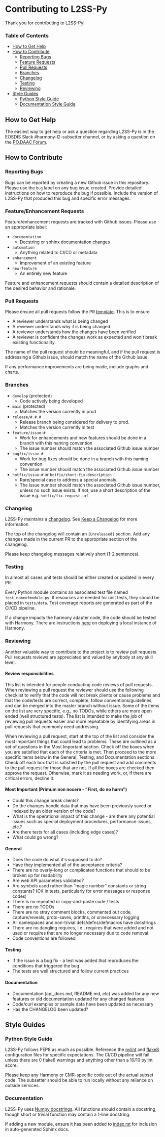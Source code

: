 # Contributing to L2SS-Py

Thank you for contributing to L2SS-Py!

### Table of Contents

- [How to Get Help](CONTRIBUTING.md#how-to-get-help)
- [How to Contribute](CONTRIBUTING.md#how-to-contribute)
    - [Reporting Bugs](CONTRIBUTING.md#reporting-bugs)
    - [Feature Requests](CONTRIBUTING.md#featureenhancement-requests)
    - [Pull Requests](CONTRIBUTING.md#pull-requests)
    - [Branches](CONTRIBUTING.md#branches)
    - [Changelog](CONTRIBUTING.md#changelog)
    - [Testing](CONTRIBUTING.md#testing)
    - [Reviewing](CONTRIBUTING.md#reviewing)
- [Style Guides](CONTRIBUTING.md#style-guides)
    - [Python Style Guide](CONTRIBUTING.md#python-style-guide)
    - [Documentation Style Guide](CONTRIBUTING.md#documentation-1)

## How to Get Help

The easiest way to get help or ask a question regarding L2SS-Py is in 
the EOSDIS Slack #harmony-l2-subsetter channel, or by asking a question 
on the [PO.DAAC Forum](https://podaac.jpl.nasa.gov/forum/viewforum.php?f=6).

## How to Contribute

### Reporting Bugs

Bugs can be reported by creating a new Github issue in this repository. 
Please use the `bug` label on any bug issue created. Provide detailed 
instructions on how to reproduce the bug if possible. Include the version 
of L2SS-Py that produced this bug and specific error messages.

### Feature/Enhancement Requests

Feature/enhancement requests are tracked with Github issues. Please use 
an appropriate label:

- `documentation`
    - Docstring or sphinx documentation changes
- `automation`
    - Anything related to CI/CD or metadata
- `enhancement`
    - Improvement of an existing feature
- `new-feature`
    - An entirely new feature
    
Feature and enhancement requests should contain a detailed description 
of the desired behavior and rationale.

### Pull Requests

Please ensure all pull requests follow the PR 
[template](/.github/pull_request_template.md). This is to ensure

* A reviewer understands what is being changed
* A reviewer understands why it is being changed
* A reviewer understands how the changes have been verified
* A reviewer is confident the changes work as expected and won't break existing functionality.

The name of the pull request should be meaningful, and if the pull 
request is addressing a Github issue, should match the name of the 
Github issue. 

If any performance improvements are being made, include graphs and charts.

### Branches

- `develop` (protected)
    - Code actively being developed
- `main` (protected)
    - Matches the version currently in prod
- `release/#.#.#`
    - Release branch being considered for delivery to prod. 
    - Matches the version currently in test
- `feature/issue-#`
    - Work for enhancements and new features should be done in a branch with this naming convention
    - The issue number should match the associated Github issue number
- `bugfix/issue-#`
    - Work for bug fixes should be done in a branch with this naming convention
    - The issue number should match the associated Github issue number
- `hotfix/issue-#` or `hotfix/short-fix-description`
    - Rare/special case to address a special anomaly.
    - The issue number should match the associated Github issue number, 
    unless no such issue exists. If not, use a short description of the 
    issue e.g. `hotfix/fix-request-url`

### Changelog

L2SS-Py maintains a [changelog](CHANGELOG.md). See 
[Keep a Changelog](https://keepachangelog.com/en/1.0.0/) for more 
information.

The top of the changelog will contain an `[Unreleased]` section. Add 
any changes made in the current PR to the appropriate section of the 
changelog.

Please keep changelog messages relatively short (1-2 sentences).

### Testing

In almost all cases unit tests should be either created or updated in every PR.

Every Python module contains an associated test file named 
`test_nameofmodule.py`. If resources are needed for unit tests, they 
should be placed in `tests/data`. Test coverage reports are generated 
as part of the CI/CD pipeline.

If a change impacts the harmony adapter code, the code should be tested 
with Harmony. There are instructions 
[here](https://github.com/nasa/harmony#Quick-Start) on deploying a local 
instance of Harmony.

### Reviewing

Another valuable way to contribute to the project is to review pull 
requests. Pull requests reviews are appreciated and valued by anybody 
at any skill level.

#### Review responsibilities

This list is intended for people conducting code reviews of pull 
requests. When reviewing a pull request the reviewer should use the 
following checklist to verify that the code will not break clients or 
cause problems and that the code/tests are correct, complete, follow 
conventions/guidelines, and can be merged into the master branch without 
issue. Some of the items on the list are very specific, e.g., no TODOs, 
while others are more open ended (well structured tests). The list is 
intended to make the job of reviewing pull requests easier and more 
repeatable by identifying areas in pull requests that commonly need 
addressing. 

When reviewing a pull request, start at the top of the list and consider 
the most important things that could lead to problems. These are 
outlined as a set of questions in the Most Important section. Check off 
the boxes when you are satisfied that each of the criteria is met. Then 
proceed to the more specific items below in the General, Testing, and 
Documentation sections.  Check off each box that is satisfied by the 
pull request and add comments to the pull request for those that are 
not. If all the boxes are checked then approve the request. Otherwise, 
mark it as needing work, or, if there are critical errors, decline it.

#### Most Important (Primum non nocere - "First, do no harm")

- Could this change break clients?
- Do the changes handle data that may have been previously saved or 
indexed by an older version of the code?
- What is the operational impact of this change - are there any 
potential issues such as special deployment procedures, performance 
issues, etc.?
- Are there tests for all cases (including edge cases)?
- What could go wrong?

#### General
- Does the code do what it's supposed to do?
- Have they implemented all of the acceptance criteria?
- There are no overly-long or complicated functions that should to be 
broken up for readability
- Are web API parameters validated?
- Are symbols used rather than “magic number” constants or string 
constants? (OK in tests, particularly for error messages or response codes)
- There is no repeated or copy-and-paste code / tests
- There are no TODOs
- There are no stray comment blocks, commented out code, capture/reveals, 
proto-saves, printlns, or unnecessary logging
- All namespaces and non-trivial defs/defns/defmacros have docstrings
- There are no dangling requires, i.e., requires that were added and 
not used or requires that are no longer necessary due to code removal
- Code conventions are followed

#### Testing
- If the issue is a bug fix - a test was added that reproduces the 
conditions that triggered the bug
- The tests are well structured and follow current practices

#### Documentation
- Documentation (api_docs.md, README.md, etc) was added for any new 
features or old documentation updated for any changed features
- Code/curl examples or sample data have been updated as necessary
- Has the CHANGELOG been updated?

## Style Guides

### Python Style Guide

L2SS-Py follows PEP8 as much as possible. Reference the [pylint](.pylintrc) and 
[flake8](.flake8) configuration files for specific expectations. The CI/CD pipeline 
will fail unless there are 0 flake8 warnings and anything other than a 
10/10 pylint score.

Please keep any Harmony or CMR-specific code out of the actual subset 
code. The subsetter should be able to run locally without any reliance 
on outside services.

### Documentation

L2SS-Py uses [Numpy docstrings](https://numpydoc.readthedocs.io/en/latest/format.html). 
All functions should contain a docstring, though short or trivial 
function may contain a 1-line docstring. 

If adding a new module, ensure it has been added to [index.rst](docs/index.rst) 
for inclusion in auto-generated Sphinx docs.

